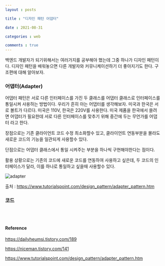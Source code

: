 ```yaml
---
layout : posts

title : "디자인 패턴 어댑터"

date : 2021-08-31

categories : web

comments : true
---
```




백엔드 개발자가 되기위해서는 여러가지를 공부해야 했는데 그중 하나가 디자인 패턴이다. 디자인 패턴을 배워놓으면 다른 개발자와 커뮤니케이션하기 더 좋아지기도 한다. 구조편에 대해 알아보자.



### 어댑터(Adapter)

어댑터 패턴은 서로 다른 인터페이스를 가진 두 클래스를 어댑터 클래스로 인터페이스를 통일시켜 사용하는 방법이다. 우리가 흔히 아는 어댑터를 생각해보자. 미국과 한국은 서로 볼트가 다르다. 미국은 110V, 한국은 220V를 사용한다. 미국 제품을 한국에서 쓸려면 어댑터가 필요한데 서로 다른 인터페이스를 맞추기 위해 중간에 두는 무언가를 어댑터 라고 한다.

장점으로는 기존 클라이언트 코드 수정 최소화할수 있고, 클라이언트 연동부분을 몰라도 새로운 코드의 기능을 일관되게 사용할수 있다.

단점으로는 어댑터 클래스에서 통일 시켜주는 부분을 하나씩 구현해야한다는 점이다.

활용 상황으로는 기존의 코드에 새로운 코드를 연동하여 사용하고 싶은데, 두 코드의 인터페이스가 달라, 이를 하나로 통일하고 싶을때 사용할수 있다.

![adapter](https://user-images.githubusercontent.com/66049273/131488824-6481a571-e11a-4841-b91e-7ddecf453fd0.png)

출처 : https://www.tutorialspoint.com/design_pattern/adapter_pattern.htm



### 코드



<br>

<br>

#### Reference

https://dailyheumsi.tistory.com/189

https://niceman.tistory.com/141

https://www.tutorialspoint.com/design_pattern/adapter_pattern.htm
